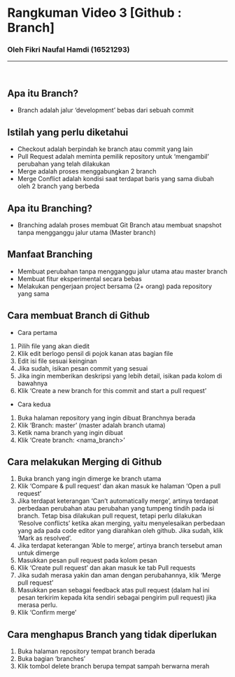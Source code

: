 # Rangkuman Video 3 [Github : Branch]
### Oleh Fikri Naufal Hamdi (16521293) 
---
<p>&nbsp;</p>

## Apa itu Branch?
-	Branch adalah jalur ‘development’ bebas dari sebuah commit

## Istilah yang perlu diketahui
-	Checkout adalah berpindah ke branch atau commit yang lain
-	Pull Request adalah meminta pemilik repository untuk ‘mengambil’ perubahan yang telah dilakukan
-	Merge adalah proses menggabungkan 2 branch
-	Merge Conflict adalah kondisi saat terdapat baris yang sama diubah oleh 2 branch yang berbeda

## Apa itu Branching?
-	Branching adalah proses membuat Git Branch atau membuat snapshot tanpa mengganggu jalur utama (Master branch)

## Manfaat Branching
-	Membuat perubahan tanpa mengganggu jalur utama atau master branch
-	Membuat fitur eksperimental secara bebas
-	Melakukan pengerjaan project bersama (2+ orang) pada repository yang sama

## Cara membuat Branch di Github
-	Cara pertama
1.	Pilih file yang akan diedit
2.	Klik edit berlogo pensil di pojok kanan atas bagian file
3.	Edit isi file sesuai keinginan
4.	Jika sudah, isikan pesan commit yang sesuai
5.	Jika ingin memberikan deskripsi yang lebih detail, isikan pada kolom di bawahnya
6.	Klik ‘Create a new branch for this commit and start a pull request’
-	Cara kedua
1.	Buka halaman repository yang ingin dibuat Branchnya berada
2.	Klik ‘Branch: master’ (master adalah branch utama)
3.	Ketik nama branch yang ingin dibuat
4.	Klik ‘Create branch: <nama_branch>’ 

## Cara melakukan Merging di Github
1.	Buka branch yang ingin dimerge ke branch utama
2.	Klik ‘Compare & pull request’ dan akan masuk ke halaman ‘Open a pull request’
3.	Jika terdapat keterangan ‘Can’t automatically merge’, artinya terdapat perbedaan perubahan atau perubahan yang tumpeng tindih pada isi branch. Tetap bisa dilakukan pull request, tetapi perlu dilakukan ‘Resolve conflicts’ ketika akan merging, yaitu menyelesaikan perbedaan yang ada pada code editor yang diarahkan oleh github. Jika sudah, klik ‘Mark as resolved’. 
4.	Jika terdapat keterangan ‘Able to merge’, artinya branch tersebut aman untuk dimerge
5.	Masukkan pesan pull request pada kolom pesan
6.	Klik ‘Create pull request’ dan akan masuk ke tab Pull requests
7.	Jika sudah merasa yakin dan aman dengan perubahannya, klik ‘Merge pull request’
8.	Masukkan pesan sebagai feedback atas pull request (dalam hal ini pesan terkirim kepada kita sendiri sebagai pengirim pull request) jika merasa perlu.
9.	Klik ‘Confirm merge’

## Cara menghapus Branch yang tidak diperlukan
1.	Buka halaman repository tempat branch berada
2.	Buka bagian ‘branches’
3.	Klik tombol delete branch berupa tempat sampah berwarna merah